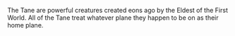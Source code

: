 The Tane are powerful creatures created eons ago by the Eldest of the First World. All of the Tane treat whatever plane they happen to be on as their home plane.